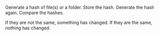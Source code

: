 Generate a hash of file(s) or a folder.
Store the hash.
Generate the hash again.
Compare the hashes.

If they are not the same, something has changed.
If they are the same, nothing has changed.
